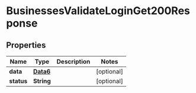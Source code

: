 

# BusinessesValidateLoginGet200Response


## Properties

Name | Type | Description | Notes
------------ | ------------- | ------------- | -------------
**data** | [**Data6**](Data6.md) |  |  [optional]
**status** | **String** |  |  [optional]



